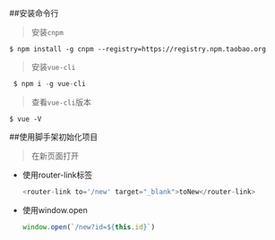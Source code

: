 ##安装命令行
>安装<code>cnpm</code>
```
$ npm install -g cnpm --registry=https://registry.npm.taobao.org
```
>安装<code>vue-cli</code>
```javascript
 $ npm i -g vue-cli
```
>查看<code>vue-cli</code>版本
```
$ vue -V
```
##使用脚手架初始化项目
>在新页面打开
* 使用router-link标签
    ```javascript
    <router-link to='/new' target="_blank">toNew</router-link>
    ```    
* 使用window.open
    ```javascript
    window.open(`/new?id=${this.id}`)
    ```